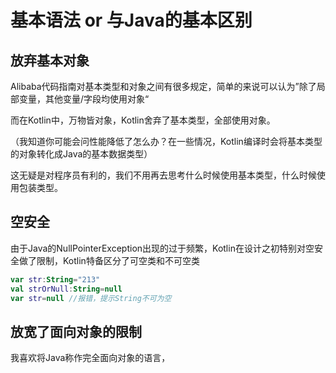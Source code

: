 # 基本语法 or 与Java的基本区别

## 放弃基本对象

Alibaba代码指南对基本类型和对象之间有很多规定，简单的来说可以认为”除了局部变量，其他变量/字段均使用对象“

而在Kotlin中，万物皆对象，Kotlin舍弃了基本类型，全部使用对象。

（我知道你可能会问性能降低了怎么办？在一些情况，Kotlin编译时会将基本类型的对象转化成Java的基本数据类型）

这无疑是对程序员有利的，我们不用再去思考什么时候使用基本类型，什么时候使用包装类型。

## 空安全

由于Java的NullPointerException出现的过于频繁，Kotlin在设计之初特别对空安全做了限制，Kotlin特备区分了可空类和不可空类

```kotlin
var str:String="213"
val strOrNull:String=null
var str=null //报错，提示String不可为空
```

## 放宽了面向对象的限制

我喜欢将Java称作完全面向对象的语言，
